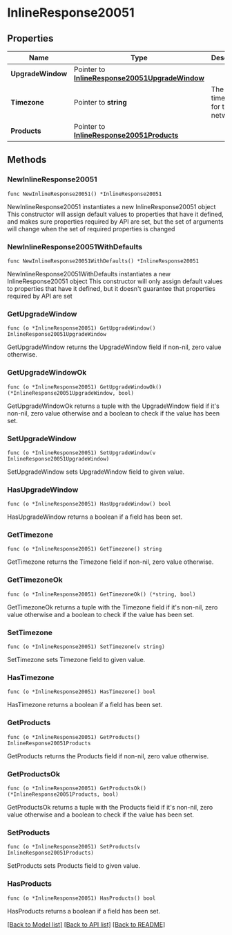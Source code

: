 # InlineResponse20051

## Properties

Name | Type | Description | Notes
------------ | ------------- | ------------- | -------------
**UpgradeWindow** | Pointer to [**InlineResponse20051UpgradeWindow**](InlineResponse20051UpgradeWindow.md) |  | [optional] 
**Timezone** | Pointer to **string** | The timezone for the network | [optional] 
**Products** | Pointer to [**InlineResponse20051Products**](InlineResponse20051Products.md) |  | [optional] 

## Methods

### NewInlineResponse20051

`func NewInlineResponse20051() *InlineResponse20051`

NewInlineResponse20051 instantiates a new InlineResponse20051 object
This constructor will assign default values to properties that have it defined,
and makes sure properties required by API are set, but the set of arguments
will change when the set of required properties is changed

### NewInlineResponse20051WithDefaults

`func NewInlineResponse20051WithDefaults() *InlineResponse20051`

NewInlineResponse20051WithDefaults instantiates a new InlineResponse20051 object
This constructor will only assign default values to properties that have it defined,
but it doesn't guarantee that properties required by API are set

### GetUpgradeWindow

`func (o *InlineResponse20051) GetUpgradeWindow() InlineResponse20051UpgradeWindow`

GetUpgradeWindow returns the UpgradeWindow field if non-nil, zero value otherwise.

### GetUpgradeWindowOk

`func (o *InlineResponse20051) GetUpgradeWindowOk() (*InlineResponse20051UpgradeWindow, bool)`

GetUpgradeWindowOk returns a tuple with the UpgradeWindow field if it's non-nil, zero value otherwise
and a boolean to check if the value has been set.

### SetUpgradeWindow

`func (o *InlineResponse20051) SetUpgradeWindow(v InlineResponse20051UpgradeWindow)`

SetUpgradeWindow sets UpgradeWindow field to given value.

### HasUpgradeWindow

`func (o *InlineResponse20051) HasUpgradeWindow() bool`

HasUpgradeWindow returns a boolean if a field has been set.

### GetTimezone

`func (o *InlineResponse20051) GetTimezone() string`

GetTimezone returns the Timezone field if non-nil, zero value otherwise.

### GetTimezoneOk

`func (o *InlineResponse20051) GetTimezoneOk() (*string, bool)`

GetTimezoneOk returns a tuple with the Timezone field if it's non-nil, zero value otherwise
and a boolean to check if the value has been set.

### SetTimezone

`func (o *InlineResponse20051) SetTimezone(v string)`

SetTimezone sets Timezone field to given value.

### HasTimezone

`func (o *InlineResponse20051) HasTimezone() bool`

HasTimezone returns a boolean if a field has been set.

### GetProducts

`func (o *InlineResponse20051) GetProducts() InlineResponse20051Products`

GetProducts returns the Products field if non-nil, zero value otherwise.

### GetProductsOk

`func (o *InlineResponse20051) GetProductsOk() (*InlineResponse20051Products, bool)`

GetProductsOk returns a tuple with the Products field if it's non-nil, zero value otherwise
and a boolean to check if the value has been set.

### SetProducts

`func (o *InlineResponse20051) SetProducts(v InlineResponse20051Products)`

SetProducts sets Products field to given value.

### HasProducts

`func (o *InlineResponse20051) HasProducts() bool`

HasProducts returns a boolean if a field has been set.


[[Back to Model list]](../README.md#documentation-for-models) [[Back to API list]](../README.md#documentation-for-api-endpoints) [[Back to README]](../README.md)


